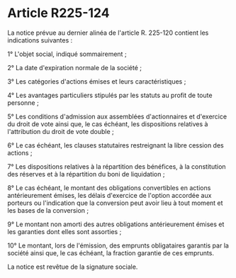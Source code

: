 # Article R225-124

La notice prévue au dernier alinéa de l'article R. 225-120 contient les indications suivantes :

1° L'objet social, indiqué sommairement ;

2° La date d'expiration normale de la société ;

3° Les catégories d'actions émises et leurs caractéristiques ;

4° Les avantages particuliers stipulés par les statuts au profit de toute personne ;

5° Les conditions d'admission aux assemblées d'actionnaires et d'exercice du droit de vote ainsi que, le cas échéant, les dispositions relatives à l'attribution du droit de vote double ;

6° Le cas échéant, les clauses statutaires restreignant la libre cession des actions ;

7° Les dispositions relatives à la répartition des bénéfices, à la constitution des réserves et à la répartition du boni de liquidation ;

8° Le cas échéant, le montant des obligations convertibles en actions antérieurement émises, les délais d'exercice de l'option accordée aux porteurs ou l'indication que la conversion peut avoir lieu à tout moment et les bases de la conversion ;

9° Le montant non amorti des autres obligations antérieurement émises et les garanties dont elles sont assorties ;

10° Le montant, lors de l'émission, des emprunts obligataires garantis par la société ainsi que, le cas échéant, la fraction garantie de ces emprunts.

La notice est revêtue de la signature sociale.
